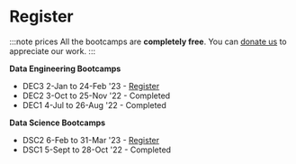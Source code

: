 # Register
:::note prices
All the bootcamps are **completely free**. You can [donate us](https://www.buymeacoffee.com/recohut) to appreciate our work.
:::

**Data Engineering Bootcamps**

- DEC3 2-Jan to 24-Feb '23 - [Register](https://chat.whatsapp.com/F4J86iidVda7X2zwTpexcw)
- DEC2 3-Oct to 25-Nov '22 - Completed
- DEC1 4-Jul to 26-Aug '22 - Completed

**Data Science Bootcamps**

- DSC2 6-Feb to 31-Mar '23 - [Register](https://chat.whatsapp.com/C9aabYH9VPQ14CN45RK17b)
- DSC1 5-Sept to 28-Oct '22 - Completed
